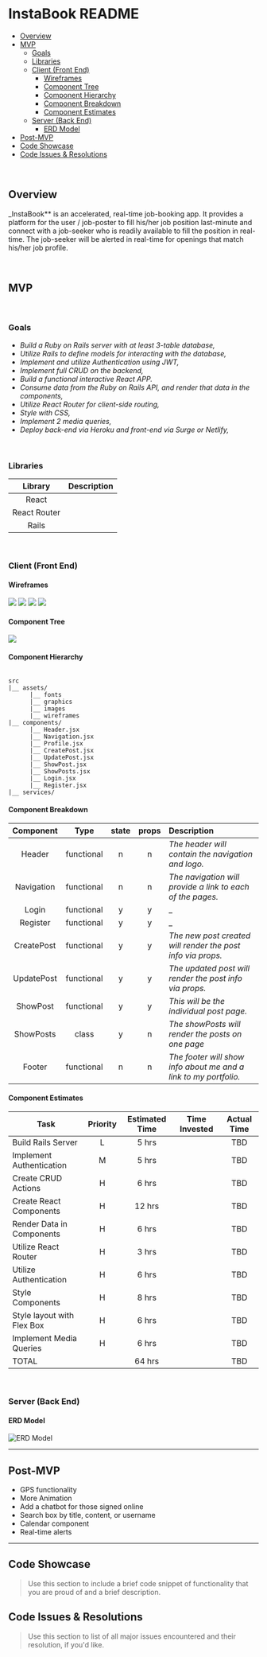 # InstaBook README <!-- omit in toc -->



- [Overview](#overview)
- [MVP](#mvp)
  - [Goals](#goals)
  - [Libraries](#libraries)
  - [Client (Front End)](#client-front-end)
    - [Wireframes](#wireframes)
    - [Component Tree](#component-tree)
    - [Component Hierarchy](#component-hierarchy)
    - [Component Breakdown](#component-breakdown)
    - [Component Estimates](#component-estimates)
  - [Server (Back End)](#server-back-end)
    - [ERD Model](#erd-model)
- [Post-MVP](#post-mvp)
- [Code Showcase](#code-showcase)
- [Code Issues & Resolutions](#code-issues--resolutions)

<br>

## Overview

_InstaBook** is an accelerated, real-time job-booking app.  It provides a platform for the user / job-poster to fill his/her job position last-minute and connect with a job-seeker who is readily available to fill the position in real-time.  The job-seeker will be alerted in real-time for openings that match his/her job profile.


<br>

## MVP

<br>

### Goals

- _Build a Ruby on Rails server with at least 3-table database,_
- _Utilize Rails to define models for interacting with the database,_
- _Implement and utilize Authentication using JWT,_
- _Implement full CRUD on the backend,_
- _Build a functional interactive React APP._
- _Consume data from the Ruby on Rails API, and render that data in the components,_
- _Utilize React Router for client-side routing,_
- _Style with CSS,_
- _Implement 2 media queries,_
- _Deploy back-end via Heroku and front-end via Surge or Netlify,_

<br>

### Libraries

|     Library      | Description                                |
| :--------------: | :----------------------------------------- |
|      React       |                                            |
|   React Router   |                                            |
|      Rails       |                                            |


<br>

### Client (Front End)

#### Wireframes

<img src="https://i.imgur.com/q8FuU2G.png" />

<img src="https://i.imgur.com/rFLihDw.png" />

<img src="https://i.imgur.com/4VSfM4P.png" />

<img src="https://i.imgur.com/53LKPYt.png" />

#### Component Tree

<img src=https://i.imgur.com/SjszCpw.png />

#### Component Hierarchy

``` structure

src
|__ assets/
      |__ fonts
      |__ graphics
      |__ images
      |__ wireframes
|__ components/
      |__ Header.jsx
      |__ Navigation.jsx
      |__ Profile.jsx
      |__ CreatePost.jsx
      |__ UpdatePost.jsx
      |__ ShowPost.jsx
      |__ ShowPosts.jsx
      |__ Login.jsx
      |__ Register.jsx
|__ services/

```

#### Component Breakdown


|  Component   |    Type    | state | props | Description                                                      |
| :----------: | :--------: | :---: | :---: | :--------------------------------------------------------------- |
|    Header    | functional |   n   |   n   | _The header will contain the navigation and logo._               |
|  Navigation  | functional |   n   |   n   | _The navigation will provide a link to each of the pages._       |
|  Login       | functional |   y   |   y   | _                                                                |
|  Register    | functional |   y   |   y   | _                                                                |
|  CreatePost  | functional |   y   |   y   | _The new post created will render the post info via props._      |
|  UpdatePost  | functional |   y   |   y   | _The updated post  will render the post info via props._         |
|  ShowPost    | functional |   y   |   y   | _This will be the individual post page._                         |
|  ShowPosts   |   class    |   y   |   n   | _The showPosts will render the posts on one page_                |
|    Footer    | functional |   n   |   n   | _The footer will show info about me and a link to my portfolio._ |

#### Component Estimates

| Task                      | Priority | Estimated Time | Time Invested | Actual Time |
| ----------------------    | :------: | :------------: | :-----------: | :---------: |
| Build Rails Server        |    L     |     5 hrs      |               |     TBD     |
| Implement Authentication  |    M     |     5 hrs      |               |     TBD     |
| Create CRUD Actions       |    H     |     6 hrs      |               |     TBD     |
| Create React Components   |    H     |     12 hrs     |               |     TBD     |
| Render Data in Components |    H     |     6 hrs      |               |     TBD     |
| Utilize React Router      |    H     |     3 hrs      |               |     TBD     |
| Utilize Authentication    |    H     |     6 hrs      |               |     TBD     |
| Style Components          |    H     |     8 hrs      |               |     TBD     |
| Style layout with Flex Box|    H     |     6 hrs      |               |     TBD     |
| Implement Media Queries   |    H     |     6 hrs      |               |     TBD     |
| TOTAL                     |          |     64 hrs     |               |     TBD     |


<br>

### Server (Back End)

#### ERD Model

<img src="https://i.imgur.com/P3kl73r.png" alt= "ERD Model"/>

<br>

***

## Post-MVP

- GPS functionality
- More Animation
- Add a chatbot for those signed online
- Search box by title, content, or username
- Calendar component
- Real-time alerts

***

## Code Showcase

> Use this section to include a brief code snippet of functionality that you are proud of and a brief description.

## Code Issues & Resolutions

> Use this section to list of all major issues encountered and their resolution, if you'd like.
